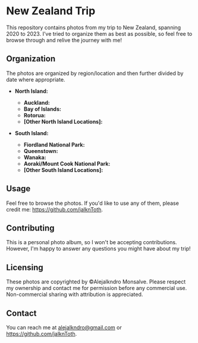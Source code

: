 # New Zealand Trip

This repository contains photos from my trip to New Zealand, spanning 2020 to 2023.  I've tried to organize them as best as possible, so feel free to browse through and relive the journey with me!

## Organization

The photos are organized by region/location and then further divided by date where appropriate.

* **North Island:**
    * **Auckland:** 
    * **Bay of Islands:** 
    * **Rotorua:** 
    * **[Other North Island Locations]:**  

* **South Island:**
    * **Fiordland National Park:** 
    * **Queenstown:** 
    * **Wanaka:** 
    * **Aoraki/Mount Cook National Park:** 
    * **[Other South Island Locations]:** 


## Usage

Feel free to browse the photos.  If you'd like to use any of them, please credit me: https://github.com/jalknToth.

## Contributing

This is a personal photo album, so I won't be accepting contributions.  However, I'm happy to answer any questions you might have about my trip!

## Licensing

These photos are copyrighted by ©Alejalkndro Monsalve.  Please respect my ownership and contact me for permission before any commercial use.  Non-commercial sharing with attribution is appreciated.

## Contact

You can reach me at alejalkndro@gmail.com or https://github.com/jalknToth.
